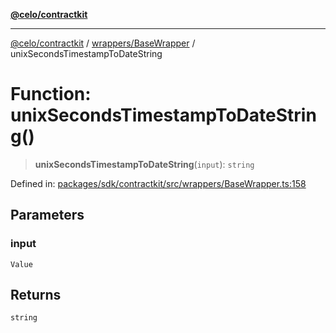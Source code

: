 [**@celo/contractkit**](../../../README.md)

***

[@celo/contractkit](../../../modules.md) / [wrappers/BaseWrapper](../README.md) / unixSecondsTimestampToDateString

# Function: unixSecondsTimestampToDateString()

> **unixSecondsTimestampToDateString**(`input`): `string`

Defined in: [packages/sdk/contractkit/src/wrappers/BaseWrapper.ts:158](https://github.com/celo-org/developer-tooling/blob/master/packages/sdk/contractkit/src/wrappers/BaseWrapper.ts#L158)

## Parameters

### input

`Value`

## Returns

`string`
